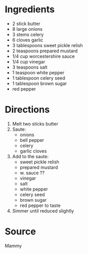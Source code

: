 # Ingredients
- 2 stick butter
- 8 large onions
- 3 stems celery
- 6 cloves garlic
- 3 tablespoons sweet pickle relish
- 2 teaspoons prepared mustard
- 1/4 cup worcestershire sauce
- 1/4 cup vinegar
- 3 teaspoons salt
- 1 teaspoon white pepper
- 1 tablespoon celery seed
- 1 tablespoon brown sugar
- red pepper

# Directions
1. Melt two sticks butter
1. Saute:
   * onions
   * bell pepper
   * celery
   * garlic cloves
1. Add to the saute:
   * sweet pickle relish
   * prepared mustard
   * w. sauce ??
   * vinegar
   * salt
   * white pepper
   * celery seed
   * brown sugar
   * red pepper to taste
1. Simmer until reduced slightly

# Source
Mammy
